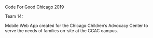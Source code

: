Code For Good Chicago 2019

Team 14: 

Mobile Web App created for the Chicago Children’s Advocacy Center to serve the needs of families on-site at the CCAC campus. 
